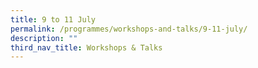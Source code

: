 ```yaml
---
title: 9 to 11 July
permalink: /programmes/workshops-and-talks/9-11-july/
description: ""
third_nav_title: Workshops & Talks
---
```

